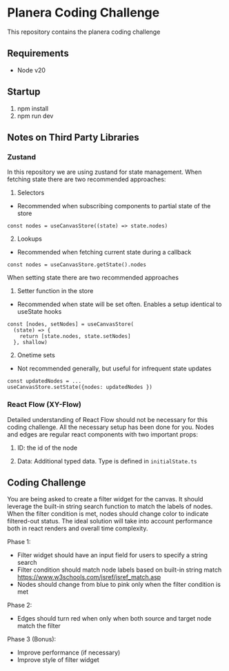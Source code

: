 # Planera Coding Challenge

This repository contains the planera coding challenge

## Requirements

- Node v20

## Startup

1. npm install
2. npm run dev

## Notes on Third Party Libraries

### Zustand

In this repository we are using zustand for state management. When fetching state there are two recommended approaches:

1. Selectors

- Recommended when subscribing components to partial state of the store

```
const nodes = useCanvasStore((state) => state.nodes)
```

2. Lookups

- Recommended when fetching current state during a callback

```
const nodes = useCanvasStore.getState().nodes
```

When setting state there are two recommended approaches

1. Setter function in the store

- Recommended when state will be set often. Enables a setup identical to useState hooks

```
const [nodes, setNodes] = useCanvasStore(
  (state) => {
    return [state.nodes, state.setNodes]
  }, shallow)
```

2. Onetime sets

- Not recommended generally, but useful for infrequent state updates

```
const updatedNodes = ...
useCanvasStore.setState({nodes: updatedNodes })
```

### React Flow (XY-Flow)

Detailed understanding of React Flow should not be necessary for this coding challenge. All the necessary setup has been done for you. Nodes and edges are regular react components with two important props:

1. ID: the id of the node

2. Data: Additional typed data. Type is defined in `initialState.ts`

## Coding Challenge

You are being asked to create a filter widget for the canvas. It should leverage the built-in string search function to match the labels of nodes. When the filter condition is met, nodes should change color to indicate filtered-out status. The ideal solution will take into account performance both in react renders and overall time complexity.

Phase 1:

- Filter widget should have an input field for users to specify a string search
- Filter condition should match node labels based on built-in string match https://www.w3schools.com/jsref/jsref_match.asp
- Nodes should change from blue to pink only when the filter condition is met

Phase 2:

- Edges should turn red when only when both source and target node match the filter

Phase 3 (Bonus):

- Improve performance (if necessary)
- Improve style of filter widget
